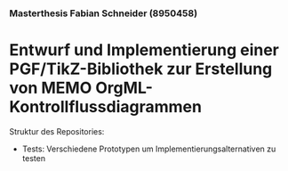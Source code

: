 ### Masterthesis Fabian Schneider (8950458)

# Entwurf und Implementierung einer PGF/TikZ-Bibliothek zur Erstellung von MEMO OrgML-Kontrollflussdiagrammen

Struktur des Repositories:

* Tests: Verschiedene Prototypen um Implementierungsalternativen zu testen

